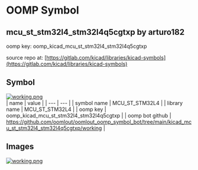# OOMP Symbol  
## mcu_st_stm32l4_stm32l4q5cgtxp  by arturo182  
  
oomp key: oomp_kicad_mcu_st_stm32l4_stm32l4q5cgtxp  
  
source repo at: [https://gitlab.com/kicad/libraries/kicad-symbols](https://gitlab.com/kicad/libraries/kicad-symbols)  
## Symbol  
  
[![working.png](working_600.png)](working.png)  
| name | value | 
| --- | --- | 
| symbol name | MCU_ST_STM32L4 | 
| library name | MCU_ST_STM32L4 | 
| oomp key | oomp_kicad_mcu_st_stm32l4_stm32l4q5cgtxp | 
| oomp bot github | https://github.com/oomlout/oomlout_oomp_symbol_bot/tree/main/kicad_mcu_st_stm32l4_stm32l4q5cgtxp/working | 
## Images  
  
[![working.png](working_140.png)](working.png)  

